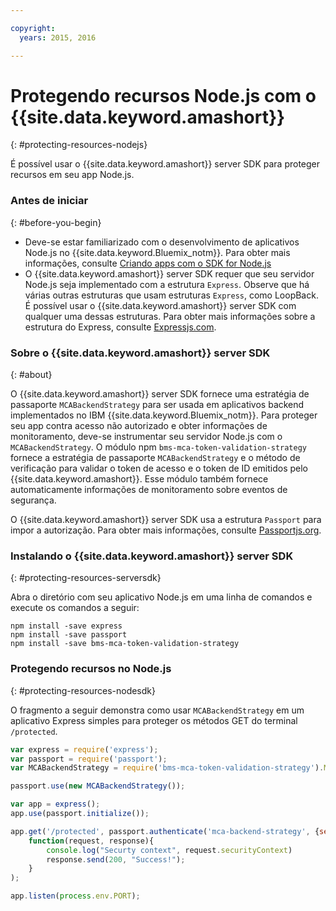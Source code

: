 ```yaml
---

copyright:
  years: 2015, 2016

---
```


# Protegendo recursos Node.js com o {{site.data.keyword.amashort}}
{: #protecting-resources-nodejs}

É possível usar o {{site.data.keyword.amashort}} server SDK para proteger recursos em seu app Node.js.

### Antes de iniciar
{: #before-you-begin}

* Deve-se estar familiarizado com o desenvolvimento de aplicativos Node.js no {{site.data.keyword.Bluemix_notm}}. Para obter mais informações, consulte [Criando apps com o SDK for Node.js](https://console.{DomainName}/docs/runtimes/nodejs/index.html#nodejs_runtime)
* O {{site.data.keyword.amashort}} server SDK requer que seu servidor Node.js seja implementado com a estrutura `Express`. Observe que há várias outras estruturas que usam estruturas `Express`, como LoopBack. É possível usar o {{site.data.keyword.amashort}} server SDK com qualquer uma dessas estruturas. Para obter mais informações sobre a estrutura do Express, consulte [Expressjs.com](http://expressjs.com/).

### Sobre o {{site.data.keyword.amashort}} server SDK
{: #about}

O {{site.data.keyword.amashort}} server SDK fornece uma estratégia de passaporte `MCABackendStrategy` para ser usada em aplicativos backend implementados no IBM {{site.data.keyword.Bluemix_notm}}. Para proteger seu app contra acesso não autorizado e obter informações de monitoramento, deve-se instrumentar seu servidor Node.js com o `MCABackendStrategy`. O módulo npm `bms-mca-token-validation-strategy` fornece a estratégia de passaporte `MCABackendStrategy` e o método de verificação para validar o token de acesso e o token de ID emitidos pelo {{site.data.keyword.amashort}}. Esse módulo também fornece automaticamente informações de monitoramento sobre eventos de segurança.

O {{site.data.keyword.amashort}} server SDK usa a estrutura `Passport` para impor a autorização. Para obter mais informações, consulte [Passportjs.org](http://passportjs.org/).

### Instalando o {{site.data.keyword.amashort}} server SDK
{: #protecting-resources-serversdk}

Abra o diretório com seu aplicativo Node.js em uma linha de comandos e execute os comandos a seguir:

```
npm install -save express
npm install -save passport
npm install -save bms-mca-token-validation-strategy
```

### Protegendo recursos no Node.js
{: #protecting-resources-nodesdk}

O fragmento a seguir demonstra como usar `MCABackendStrategy` em um aplicativo Express simples para proteger os métodos GET do terminal `/protected`.

```JavaScript
var express = require('express');
var passport = require('passport');
var MCABackendStrategy = require('bms-mca-token-validation-strategy').MCABackendStrategy;

passport.use(new MCABackendStrategy());

var app = express();
app.use(passport.initialize());

app.get('/protected', passport.authenticate('mca-backend-strategy', {session: false }),
    function(request, response){
		console.log("Securty context", request.securityContext)    
		response.send(200, "Success!");
    }
);

app.listen(process.env.PORT);
```
